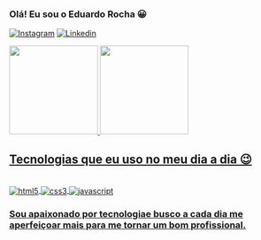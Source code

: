 

### Olá! Eu sou o Eduardo Rocha 😀

[![Instagram](https://img.shields.io/badge/Instagram-E4405F?style=for-the-badge&logo=instagram&logoColor=white)](https://www.instagram.com/eduusousa_/)
[![Linkedin](https://img.shields.io/badge/LinkedIn-0077B5?style=for-the-badge&logo=linkedin&logoColor=white)](https://www.linkedin.com/in/eduardo-rocha-15b205167/)


<a href="https://github.com/eduusousa7">
<img height="160em" src="https://github-readme-stats.vercel.app/api?username=eduusousa7&show_icons=true&theme=dark">
<img height="160em" src="https://github-readme-stats.vercel.app/api/top-langs/?username=eduusousa7&layout=compact&langs_count=7&theme=dark"/>
 
   
## Tecnologias que eu uso no meu dia a dia 😉

<div style="display: inline_block"><br/>
   <img align="center" alt="html5" src="https://img.shields.io/badge/HTML5-E34F26?style=for-the-badge&logo=html5&logoColor=white" />
   <img align="center" alt="css3" src="https://img.shields.io/badge/CSS3-1572B6?style=for-the-badge&logo=css3&logoColor=white" />
   <img align="center" alt="javascript" src="https://img.shields.io/badge/JavaScript-F7DF1E?style=for-the-badge&logo=javascript&logoColor=black" />
</div>

### Sou apaixonado por tecnologiae busco a cada dia me aperfeiçoar mais para me tornar um bom profissional.

